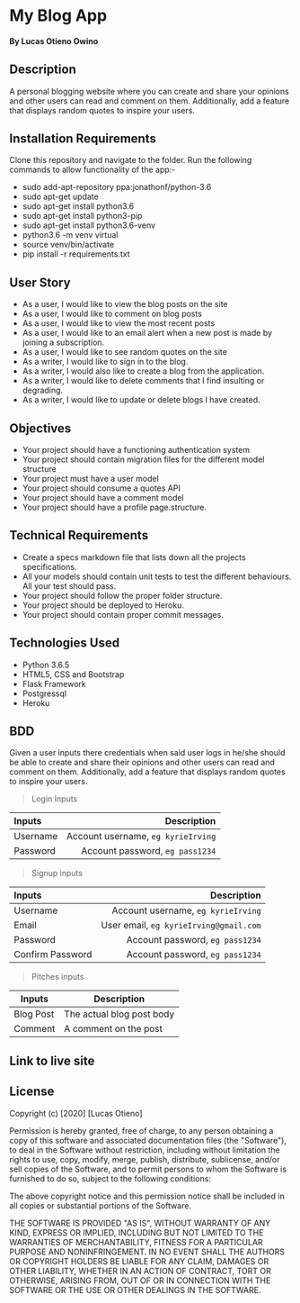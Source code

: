 # My Blog App
#### By Lucas Otieno Owino
## Description
 A personal blogging website where you can create and share your opinions and other users can read and comment on them. Additionally, add a feature that displays random quotes to inspire your users. 
## Installation Requirements
  Clone this repository and navigate to the folder.
  Run the following commands to allow functionality of the app:-
  * sudo add-apt-repository ppa:jonathonf/python-3.6
  * sudo apt-get update
  * sudo apt-get install python3.6
  * sudo apt-get install python3-pip
  * sudo apt-get install python3.6-venv
  * python3.6 -m venv virtual
  * source venv/bin/activate
  * pip install -r requirements.txt
## User Story
* As a user, I would like to view the blog posts on the site
* As a user, I would like to comment on blog posts
* As a user, I would like to view the most recent posts
* As a user, I would like to an email alert when a new post is made by joining a subscription.
* As a user, I would like to see random quotes on the site
* As a writer, I would like to sign in to the blog.
* As a writer, I would also like to create a blog from the application.
* As a writer, I would like to delete comments that I find insulting or degrading.
* As a writer, I would like to update or delete blogs I have created.
## Objectives
* Your project should have a functioning authentication system
* Your project should contain migration files for the different model structure
* Your project must have a user model
* Your project should consume a quotes API
* Your project should have a comment model
* Your project should have a profile page.structure.
## Technical Requirements
* Create a specs markdown file that lists down all the projects specifications.
* All your models should contain unit tests to test the different behaviours. All your test should pass.
* Your project should follow the proper folder structure.
* Your project should be deployed to Heroku.
* Your project should contain proper commit messages.
## Technologies Used
  * Python 3.6.5
  * HTML5, CSS and Bootstrap
  * Flask Framework
  * Postgressql
  * Heroku
## BDD
Given a user inputs there credentials when said user logs in he/she should be able to create and share their opinions and other users can read and comment on them. Additionally, add a feature that displays random quotes to inspire your users. 
>Login Inputs

| Inputs |  Description |
| :---         |          ---: |
| Username  | Account username, ``eg kyrieIrving``|
| Password  | Account password, ``eg pass1234``|

>Signup inputs

| Inputs |  Description |
| :---         |          ---: |
| Username  | Account username, ``eg kyrieIrving``|
| Email  | User email, ``eg kyrieIrving@gmail.com``|
| Password  | Account password, ``eg pass1234``|
| Confirm Password  | Account password, ``eg pass1234``|

> Pitches inputs

| Inputs | Description  |
|---|---|
|  Blog Post | The actual blog post body|
| Comment| A comment on the post|


## Link to live site
[](link)
## License
Copyright (c) [2020] [Lucas Otieno]

Permission is hereby granted, free of charge, to any person obtaining a copy
of this software and associated documentation files (the "Software"), to deal
in the Software without restriction, including without limitation the rights
to use, copy, modify, merge, publish, distribute, sublicense, and/or sell
copies of the Software, and to permit persons to whom the Software is
furnished to do so, subject to the following conditions:

The above copyright notice and this permission notice shall be included in all
copies or substantial portions of the Software.

THE SOFTWARE IS PROVIDED "AS IS", WITHOUT WARRANTY OF ANY KIND, EXPRESS OR
IMPLIED, INCLUDING BUT NOT LIMITED TO THE WARRANTIES OF MERCHANTABILITY,
FITNESS FOR A PARTICULAR PURPOSE AND NONINFRINGEMENT. IN NO EVENT SHALL THE
AUTHORS OR COPYRIGHT HOLDERS BE LIABLE FOR ANY CLAIM, DAMAGES OR OTHER
LIABILITY, WHETHER IN AN ACTION OF CONTRACT, TORT OR OTHERWISE, ARISING FROM,
OUT OF OR IN CONNECTION WITH THE SOFTWARE OR THE USE OR OTHER DEALINGS IN THE
SOFTWARE.